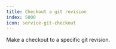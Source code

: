 ```yaml
---
title: Checkout a git revision
index: 5000
icon: service-git-checkout
---
```


Make a checkout to a specific git revision.